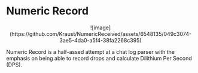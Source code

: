 # Numeric Record

<div style="text-align: center;">![image](https://github.com/Kraust/NumericReceived/assets/6548135/049c3074-3ae5-4da0-a5f4-38fa2268c395)</div>

Numeric Record is a half-assed attempt at a chat log parser with the emphasis
on being able to record drops and calculate Dilithium Per Second (DPS).
